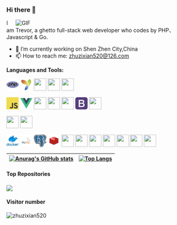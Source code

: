 ### Hi there 👋
<img align="right" top='60' alt="GIF" src="https://s3.bmp.ovh/imgs/2023/03/17/2311d950a4bba6fd.gif" width="480"/>
I am Trevor, a ghetto full-stack web developer who codes by PHP、Javascript & Go.

- 🔭 I’m currently working on Shen Zhen City,China
- 📫 How to reach me: zhuzixian520@126.com

**Languages and Tools:**

<code><img height="32" width="32" src="https://raw.githubusercontent.com/github/explore/80688e429a7d4ef2fca1e82350fe8e3517d3494d/topics/php/php.png"></code>
<code><img height="32" width="32" src="https://raw.githubusercontent.com/github/explore/80688e429a7d4ef2fca1e82350fe8e3517d3494d/topics/yii/yii.png"></code>
<code><img height="32" width="32" src="https://avatars.githubusercontent.com/u/16305258?s=200&v=4"></code>
<code><img height="32" width="32" src="https://avatars.githubusercontent.com/u/8121270?s=200&v=4"></code>
<code><img height="32" width="32" src="https://avatars.githubusercontent.com/u/44228082?s=200&v=4"></code>

<code><img height="32" width="32" src="https://raw.githubusercontent.com/github/explore/80688e429a7d4ef2fca1e82350fe8e3517d3494d/topics/javascript/javascript.png"></code>
<code><img height="32" width="32" src="https://raw.githubusercontent.com/github/explore/80688e429a7d4ef2fca1e82350fe8e3517d3494d/topics/vue/vue.png"></code>
<code><img height="32" width="32" src="https://avatars.githubusercontent.com/u/68583457?s=200&v=4"></code>
<code><img height="32" width="32" src="https://vkceyugu.cdn.bspapp.com/VKCEYUGU-a90b5f95-90ba-4d30-a6a7-cd4d057327db/d23e842c-58fc-4574-998d-17fdc7811cc3.png?v=1556263038788"></code>
<code><img height="32" width="32" src="https://www.uviewui.com/common/logo.png"></code>
<code><img height="32" width="32" src="https://raw.githubusercontent.com/github/explore/80688e429a7d4ef2fca1e82350fe8e3517d3494d/topics/bootstrap/bootstrap.png"></code>
<code><img height="32" width="32" src="https://avatars.githubusercontent.com/u/2854298?s=200&v=4"></code>

<code><img height="32" width="32" src="https://pbs.twimg.com/profile_images/1142154201444823041/O6AczwfV_400x400.png"></code>
<code><img height="32" width="32" src="https://avatars.githubusercontent.com/u/7894478?s=200&v=4"></code>

<code><img height="32" width="32" src="https://raw.githubusercontent.com/github/explore/80688e429a7d4ef2fca1e82350fe8e3517d3494d/topics/docker/docker.png"></code>
<code><img height="32" width="32" src="https://raw.githubusercontent.com/github/explore/80688e429a7d4ef2fca1e82350fe8e3517d3494d/topics/mysql/mysql.png"></code>
<code><img height="32" width="32" src="https://raw.githubusercontent.com/github/explore/80688e429a7d4ef2fca1e82350fe8e3517d3494d/topics/postgresql/postgresql.png"></code>
<code><img height="32" width="32" src="https://raw.githubusercontent.com/github/explore/80688e429a7d4ef2fca1e82350fe8e3517d3494d/topics/redis/redis.png"></code>
<code><img height="32" width="32" src="https://raw.githubusercontent.com/mongodb/mongo/master/docs/leaf.svg"></code>
<code><img height="32" width="32" src="https://avatars.githubusercontent.com/u/96669?s=200&v=4"></code>
<code><img height="32" width="32" src="https://raw.githubusercontent.com/meilisearch/meilisearch/main/assets/logo.svg"></code>
<code><img height="32" width="32" src="https://static-www.elastic.co/v3/assets/bltefdd0b53724fa2ce/blt36f2da8d650732a0/5d0823c3d8ff351753cbc99f/logo-elasticsearch-32-color.svg"></code>
<code><img height="32" width="32" src="https://avatars.githubusercontent.com/u/9928167?s=200&v=4"></code>
<code><img height="32" width="32" src="https://avatars.githubusercontent.com/u/41836?s=200&v=4"></code>
<code><img height="32" width="32" src="https://kafka.apache.org/logos/kafka_logo--simple.png"></code>

| [![Anurag's GitHub stats](https://github-readme-stats.vercel.app/api?username=zhuzixian520&show_icons=true&theme=buefy)](https://github.com/anuraghazra/github-readme-stats) | [![Top Langs](https://github-readme-stats.vercel.app/api/top-langs/?username=zhuzixian520&layout=compact&theme=buefy)](https://github.com/anuraghazra/github-readme-stats)|
| ------------- | ------------- |

#### Top Repositories

<a href="https://github.com/zhuzixian520/yii2-meilisearch">
  <img align="center" src="https://github-readme-stats.vercel.app/api/pin/?username=zhuzixian520&repo=yii2-meilisearch&theme=buefy" />
</a>

#### Visitor number
<p align="left"> <img src="https://komarev.com/ghpvc/?username=zhuzixian520&label=Profile%20views&color=0e75b6&style=flat" alt="zhuzixian520" /> </p>

<!--
**zhuzixian520/zhuzixian520** is a ✨ _special_ ✨ repository because its `README.md` (this file) appears on your GitHub profile.

Here are some ideas to get you started:

- 🔭 I’m currently working on ...
- 🌱 I’m currently learning ...
- 👯 I’m looking to collaborate on ...
- 🤔 I’m looking for help with ...
- 💬 Ask me about ...
- 📫 How to reach me: ...
- 😄 Pronouns: ...
- ⚡ Fun fact: ...
-->
